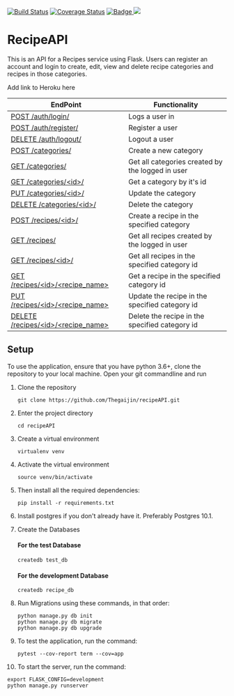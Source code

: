 [![Build Status](https://travis-ci.org/Thegaijin/RecipeAPI.svg?branch=master)](https://travis-ci.org/Thegaijin/RecipeAPI)
[![Coverage Status](https://coveralls.io/repos/github/Thegaijin/RecipeAPI/badge.svg?branch=validate)](https://coveralls.io/github/Thegaijin/RecipeAPI?branch=validate)
<a href="https://www.python.org/dev/peps/pep-0008/">
<img class="notice-badge" src="https://img.shields.io/badge/code%20style-pep8-orange.svg" alt="Badge"/>
</a>
<a href="https://codeclimate.com/github/Thegaijin/RecipeAPI/maintainability"><img src="https://api.codeclimate.com/v1/badges/c75e4a167e39a25c50aa/maintainability" /></a>

# RecipeAPI

This is an API for a Recipes service using Flask. Users can register an account and login to create, edit, view and delete recipe categories and recipes in those categories.

Add link to Heroku here

| EndPoint                                   | Functionality                                    |
| ------------------------------------------ | ------------------------------------------------ |
| [ POST /auth/login/ ](#)                   | Logs a user in                                   |
| [ POST /auth/register/ ](#)                | Register a user                                  |
| [ DELETE /auth/logout/ ](#)                | Logout a user                                    |
| [ POST /categories/ ](#)                   | Create a new category                            |
| [ GET /categories/ ](#)                    | Get all categories created by the logged in user |
| [ GET /categories/\<id>/ ](#)              | Get a category by it's id                        |
| [ PUT /categories/\<id>/ ](#)              | Update the category                              |
| [ DELETE /categories/\<id>/ ](#)           | Delete the category                              |
| [ POST /recipes/\<id>/ ](#)                | Create a recipe in the specified category        |
| [ GET /recipes/](#)                        | Get all recipes created by the logged in user    |
| [ GET /recipes/\<id>/](#)                  | Get all recipes in the specified category id     |
| [ GET /recipes/\<id>/\<recipe_name>](#)    | Get a recipe in the specified category id        |
| [ PUT /recipes/\<id>/<recipe_name> ](#)    | Update the recipe in the specified category id   |
| [ DELETE /recipes/\<id>/<recipe_name> ](#) | Delete the recipe in the specified category id   |

## Setup

To use the application, ensure that you have python 3.6+, clone the repository to your local machine. Open your git commandline and run

1. Clone the repository

   ```
   git clone https://github.com/Thegaijin/recipeAPI.git
   ```

2. Enter the project directory
   ```
   cd recipeAPI
   ```
3. Create a virtual environment
   ```
   virtualenv venv
   ```
4. Activate the virtual environment
   ```
   source venv/bin/activate
   ```
5. Then install all the required dependencies:
   ```
   pip install -r requirements.txt
   ```
6. Install postgres if you don't already have it. Preferably Postgres 10.1.

7. Create the Databases

   #### For the test Database

   ```
   createdb test_db
   ```

   #### For the development Database

   ```
   createdb recipe_db
   ```

8. Run Migrations using these commands, in that order:

   ```
   python manage.py db init
   python manage.py db migrate
   python manage.py db upgrade
   ```

9. To test the application, run the command:

   ```
   pytest --cov-report term --cov=app
   ```

10. To start the server, run the command:

```
export FLASK_CONFIG=development
python manage.py runserver
```
